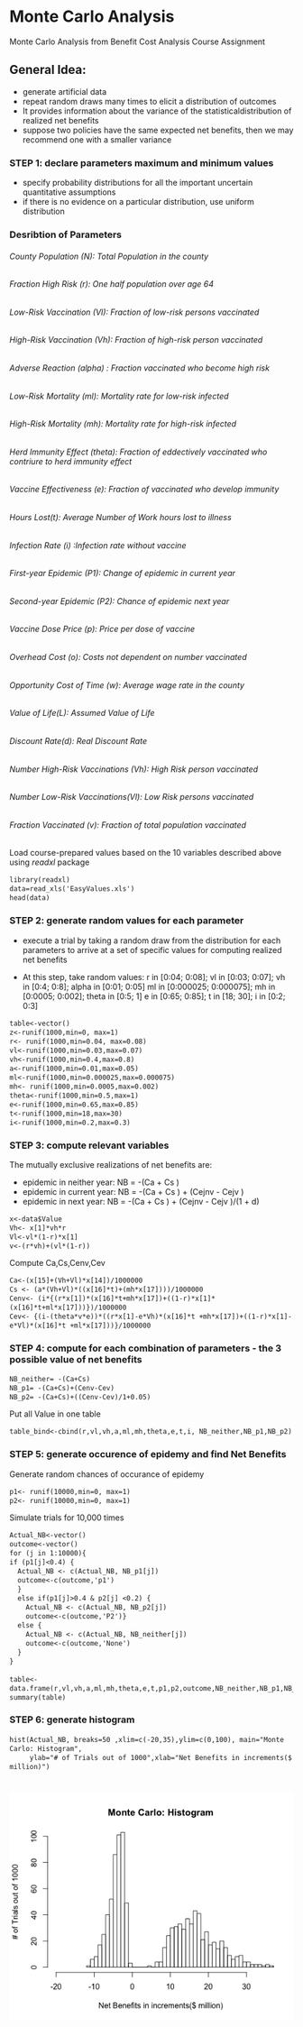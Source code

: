 # Monte Carlo Analysis
Monte Carlo Analysis from Benefit Cost Analysis Course Assignment


## General Idea: 
* generate artificial data
* repeat random draws many times to elicit a distribution of outcomes
* It provides information about the variance of the statisticaldistribution of realized net benefits
* suppose two policies have the same expected net benefits, then we may recommend one with a smaller variance


### STEP 1: declare parameters maximum and minimum values
* specify probability distributions for all the important uncertain
quantitative assumptions
* if there is no evidence on a particular distribution, use uniform
distribution

### Desribtion of Parameters

######  County Population (N): Total Population in the county
######  Fraction High Risk (r): One half population over age 64
######  Low-Risk Vaccination (Vl): Fraction of low-risk persons vaccinated 
######  High-Risk Vaccination (Vh): Fraction of high-risk person vaccinated 
######  Adverse Reaction (alpha) : Fraction vaccinated who become high risk
######  Low-Risk Mortality (ml): Mortality rate for low-risk infected 
######  High-Risk Mortality (mh): Mortality rate for high-risk infected 
######  Herd Immunity Effect (theta): Fraction of eddectively vaccinated who contriure to herd immunity effect 
######  Vaccine Effectiveness (e): Fraction of vaccinated who develop immunity 
######  Hours Lost(t): Average Number of Work hours lost to illness
######  Infection Rate (i) :Infection rate without vaccine 
######  First-year Epidemic (P1): Change of epidemic in current year 
######  Second-year Epidemic (P2): Chance of epidemic next year 
######  Vaccine Dose Price (p): Price per dose of vaccine 
######  Overhead Cost (o): Costs not dependent on number vaccinated 
######  Opportunity Cost of Time (w): Average wage rate in the county
######  Value of Life(L): Assumed Value of Life
######  Discount Rate(d): Real Discount Rate
######  Number High-Risk Vaccinations (Vh): High Risk person vaccinated 
######  Number Low-Risk Vaccinations(Vl): Low Risk persons vaccinated 
######  Fraction Vaccinated (v): Fraction of total population vaccinated 


Load course-prepared values based on the 10 variables described above using *readxl* package 
```
library(readxl)
data=read_xls('EasyValues.xls')
head(data)
```

### STEP 2: generate random values for each parameter 

* execute a trial by taking a random draw from the distribution for each parameters to arrive at a set of specific values for computing realized net benefits
 
* At this step, take random values:
r in [0:04; 0:08]; vl in [0:03; 0:07]; vh in [0:4; 0:8]; alpha in [0:01; 0:05]
ml in [0:000025; 0:000075]; mh in [0:0005; 0:002]; theta in [0:5; 1]
e in [0:65; 0:85]; t in [18; 30]; i in [0:2; 0:3]
```
table<-vector()
z<-runif(1000,min=0, max=1)
r<- runif(1000,min=0.04, max=0.08)
vl<-runif(1000,min=0.03,max=0.07)
vh<-runif(1000,min=0.4,max=0.8)
a<-runif(1000,min=0.01,max=0.05)
ml<-runif(1000,min=0.000025,max=0.000075)
mh<- runif(1000,min=0.0005,max=0.002)
theta<-runif(1000,min=0.5,max=1)
e<-runif(1000,min=0.65,max=0.85)
t<-runif(1000,min=18,max=30)
i<-runif(1000,min=0.2,max=0.3)
```

### STEP 3: compute relevant variables

The mutually exclusive realizations of net benefits are:
* epidemic in neither year: NB = -(Ca + Cs )
* epidemic in current year: NB = -(Ca + Cs ) + (Cejnv - Cejv )
* epidemic in next year: NB = -(Ca + Cs ) + (Cejnv - Cejv )/(1 + d)

``` 
x<-data$Value
Vh<- x[1]*vh*r
Vl<-vl*(1-r)*x[1]
v<-(r*vh)+(vl*(1-r))
``` 

Compute Ca,Cs,Cenv,Cev
```
Ca<-(x[15]+(Vh+Vl)*x[14])/1000000 
Cs <- (a*(Vh+Vl)*((x[16]*t)+(mh*x[17])))/1000000
Cenv<- (i*{(r*x[1])*(x[16]*t+mh*x[17])+((1-r)*x[1]*(x[16]*t+ml*x[17]))})/1000000
Cev<- {(i-(theta*v*e))*((r*x[1]-e*Vh)*(x[16]*t +mh*x[17])+((1-r)*x[1]-e*Vl)*(x[16]*t +ml*x[17]))}/1000000
```

### STEP 4: compute for each combination of parameters - the 3 possible value of net benefits
```
NB_neither= -(Ca+Cs)
NB_p1= -(Ca+Cs)+(Cenv-Cev)
NB_p2= -(Ca+Cs)+((Cenv-Cev)/1+0.05)
```
Put all Value in one table 
```
table_bind<-cbind(r,vl,vh,a,ml,mh,theta,e,t,i, NB_neither,NB_p1,NB_p2)
```

### STEP 5: generate occurence of epidemy and find Net Benefits 

Generate random chances of occurance of epidemy
``` 
p1<- runif(10000,min=0, max=1)
p2<- runif(10000,min=0, max=1)
``` 
Simulate trials for 10,000 times
``` 
Actual_NB<-vector()
outcome<-vector()
for (j in 1:10000){
if (p1[j]<0.4) {
  Actual_NB <- c(Actual_NB, NB_p1[j])
  outcome<-c(outcome,'p1')
  }
  else if(p1[j]>0.4 & p2[j] <0.2) { 
    Actual_NB <- c(Actual_NB, NB_p2[j])
    outcome<-c(outcome,'P2')}
  else {
    Actual_NB <- c(Actual_NB, NB_neither[j])
    outcome<-c(outcome,'None')
  }
}

table<-data.frame(r,vl,vh,a,ml,mh,theta,e,t,p1,p2,outcome,NB_neither,NB_p1,NB_p2,Actual_NB)
summary(table)
``` 
### STEP 6: generate histogram
```
hist(Actual_NB, breaks=50 ,xlim=c(-20,35),ylim=c(0,100), main="Monte Carlo: Histogram", 
     ylab="# of Trials out of 1000",xlab="Net Benefits in increments($ million)")
```


# ![histogramn](histogram.png)


